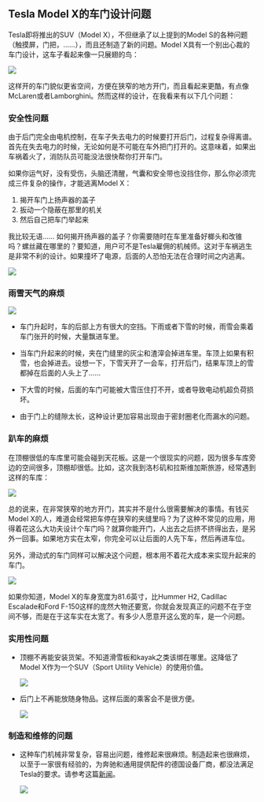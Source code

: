 ## Tesla Model X的车门设计问题

Tesla即将推出的SUV（Model X），不但继承了以上提到的Model S的各种问题（触摸屏，门把，……），而且还制造了新的问题。Model X具有一个别出心裁的车门设计，这车子看起来像一只展翅的鸟：

![](http://www.yinwang.org/images/model-x-door.jpg)

这样开的车门貌似更省空间，方便在狭窄的地方开门，而且看起来更酷，有点像McLaren或者Lamborghini。然而这样的设计，在我看来有以下几个问题：

### 安全性问题

由于后门完全由电机控制，在车子失去电力的时候要打开后门，过程复杂得离谱。首先在失去电力的时候，无论如何是不可能在车外把门打开的。这意味着，如果出车祸着火了，消防队员可能没法很快帮你打开车门。

如果你运气好，没有受伤，头脑还清醒，气囊和安全带也没挡住你，那么你必须完成三件复杂的操作，才能逃离Model X：

1.  揭开车门上扬声器的盖子
2.  扳动一个隐蔽在那里的机关
3.  然后自己把车门举起来

我比较无语…… 如何揭开扬声器的盖子？你需要随时在车里准备好榔头和改锥吗？螺丝藏在哪里的？要知道，用户可不是Tesla雇佣的机械师。这对于车祸逃生是非常不利的设计。如果撞坏了电源，后面的人恐怕无法在合理时间之内逃离。

![](http://www.yinwang.org/images/falcon-wing-door-powerless.png)

### 雨雪天气的麻烦

![](http://www.yinwang.org/images/suv-in-snow.jpg)

*   车门升起时，车的后部上方有很大的空挡。下雨或者下雪的时候，雨雪会乘着车门张开的时候，大量飘进车里。

*   当车门升起来的时候，夹在门缝里的灰尘和渣滓会掉进车里。车顶上如果有积雪，也会掉进去。设想一下，下雪天开了一会车，打开后门，结果车顶上的雪都掉在后面的人头上了……

*   下大雪的时候，后面的车门可能被大雪压住打不开，或者导致电动机超负荷损坏。

*   由于门上的缝隙太长，这种设计更加容易出现由于密封圈老化而漏水的问题。

### 趴车的麻烦

在顶棚很低的车库里可能会碰到天花板。这是一个很现实的问题，因为很多车库旁边的空间很多，顶棚却很低。比如，这次我到洛杉矶和拉斯维加斯旅游，经常遇到这样的车库：

![](http://www.yinwang.org/images/garage-low-roof.jpg)

总的说来，在非常狭窄的地方开门，其实并不是什么很需要解决的事情。有钱买Model X的人，难道会经常把车停在狭窄的夹缝里吗？为了这种不常见的应用，用得着花这么大功夫设计个车门吗？就算你能开门，人出去之后挤不挤得出去，是另外一回事。如果地方实在太窄，你完全可以让后面的人先下车，然后再进车位。

另外，滑动式的车门同样可以解决这个问题，根本用不着花大成本来实现升起来的车门。

![](http://www.yinwang.org/images/suv-sliding-door.jpg)

如果你知道，Model X的车身宽度为81.6英寸，比Hummer H2, Cadillac Escalade和Ford F-150这样的庞然大物还要宽，你就会发现真正的问题不在于空间不够，而是在于这车实在太宽了。有多少人愿意开这么宽的车，是一个问题。

### 实用性问题

*   顶棚不再能安装货架。不知道滑雪板和kayak之类该绑在哪里。这降低了Model X作为一个SUV（Sport Utility Vehicle）的使用价值。

    ![](http://www.yinwang.org/images/suv-kayak.jpg)

*   后门上不再能放随身物品。这样后面的乘客会不是很方便。

    ![](http://www.yinwang.org/images/suv-back-door.png)

### 制造和维修的问题

*   这种车门机械非常复杂，容易出问题，维修起来很麻烦。制造起来也很麻烦，以至于一家很有经验的，为奔驰和通用提供配件的德国设备厂商，都没法满足Tesla的要求。请参考这篇[新闻](http://www.theverge.com/2016/1/20/10800140/tesla-lawsuit-hoerbiger-model-x-falcon-wing-door)。

    ![](http://www.yinwang.org/images/falcon-wing-door-machinery.png)
